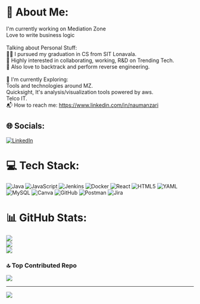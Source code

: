 # 💫 About Me:
I'm currently working on Mediation Zone<br>Love to write business logic<br><br>Talking about Personal Stuff:<br>👨‍🎓 I pursued my graduation in CS from SIT Lonavala.<br>💬 Highly interested in collaborating, working, R&D on Trending Tech.<br>💪 Also love to backtrack and perform reverse engineering.<br><br>🌱 I'm currently Exploring:<br>Tools and technologies around MZ.<br>Quicksight, It's analysis/visualization tools powered by aws.<br>Telco IT.<br>📬 How to reach me: https://www.linkedin.com/in/naumanzari<br>


## 🌐 Socials:
[![LinkedIn](https://img.shields.io/badge/LinkedIn-%230077B5.svg?logo=linkedin&logoColor=white)](https://linkedin.com/in/naumanzari) 

# 💻 Tech Stack:
![Java](https://img.shields.io/badge/java-%23ED8B00.svg?style=for-the-badge&logo=openjdk&logoColor=white) ![JavaScript](https://img.shields.io/badge/javascript-%23323330.svg?style=for-the-badge&logo=javascript&logoColor=%23F7DF1E) ![Jenkins](https://img.shields.io/badge/jenkins-%232C5263.svg?style=for-the-badge&logo=jenkins&logoColor=white) ![Docker](https://img.shields.io/badge/docker-%230db7ed.svg?style=for-the-badge&logo=docker&logoColor=white) ![React](https://img.shields.io/badge/react-%2320232a.svg?style=for-the-badge&logo=react&logoColor=%2361DAFB) ![HTML5](https://img.shields.io/badge/html5-%23E34F26.svg?style=for-the-badge&logo=html5&logoColor=white) ![YAML](https://img.shields.io/badge/yaml-%23ffffff.svg?style=for-the-badge&logo=yaml&logoColor=151515) ![MySQL](https://img.shields.io/badge/mysql-4479A1.svg?style=for-the-badge&logo=mysql&logoColor=white) ![Canva](https://img.shields.io/badge/Canva-%2300C4CC.svg?style=for-the-badge&logo=Canva&logoColor=white) ![GitHub](https://img.shields.io/badge/github-%23121011.svg?style=for-the-badge&logo=github&logoColor=white) ![Postman](https://img.shields.io/badge/Postman-FF6C37?style=for-the-badge&logo=postman&logoColor=white) ![Jira](https://img.shields.io/badge/jira-%230A0FFF.svg?style=for-the-badge&logo=jira&logoColor=white)
# 📊 GitHub Stats:
![](https://github-readme-stats.vercel.app/api?username=naumanzari8&theme=dark&hide_border=false&include_all_commits=true&count_private=true)<br/>
![](https://github-readme-streak-stats.herokuapp.com/?user=naumanzari8&theme=dark&hide_border=false)<br/>
![](https://github-readme-stats.vercel.app/api/top-langs/?username=naumanzari8&theme=dark&hide_border=false&include_all_commits=true&count_private=true&layout=compact)

### 🔝 Top Contributed Repo
![](https://github-contributor-stats.vercel.app/api?username=naumanzari8&limit=5&theme=dark&combine_all_yearly_contributions=true)

---
[![](https://visitcount.itsvg.in/api?id=naumanzari8&icon=0&color=0)](https://visitcount.itsvg.in)

<!-- Proudly created with GPRM ( https://gprm.itsvg.in ) -->
